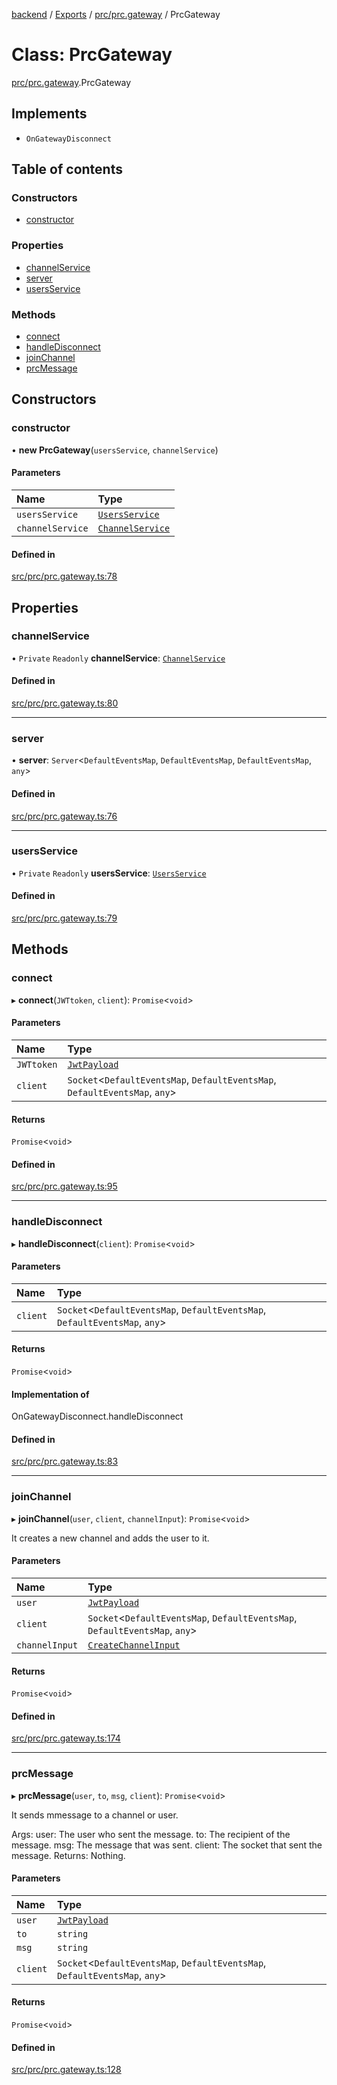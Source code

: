 [backend](../README.md) / [Exports](../modules.md) / [prc/prc.gateway](../modules/prc_prc_gateway.md) / PrcGateway

# Class: PrcGateway

[prc/prc.gateway](../modules/prc_prc_gateway.md).PrcGateway

## Implements

- `OnGatewayDisconnect`

## Table of contents

### Constructors

- [constructor](prc_prc_gateway.PrcGateway.md#constructor)

### Properties

- [channelService](prc_prc_gateway.PrcGateway.md#channelservice)
- [server](prc_prc_gateway.PrcGateway.md#server)
- [usersService](prc_prc_gateway.PrcGateway.md#usersservice)

### Methods

- [connect](prc_prc_gateway.PrcGateway.md#connect)
- [handleDisconnect](prc_prc_gateway.PrcGateway.md#handledisconnect)
- [joinChannel](prc_prc_gateway.PrcGateway.md#joinchannel)
- [prcMessage](prc_prc_gateway.PrcGateway.md#prcmessage)

## Constructors

### constructor

• **new PrcGateway**(`usersService`, `channelService`)

#### Parameters

| Name | Type |
| :------ | :------ |
| `usersService` | [`UsersService`](users_users_service.UsersService.md) |
| `channelService` | [`ChannelService`](prc_channel_channel_service.ChannelService.md) |

#### Defined in

[src/prc/prc.gateway.ts:78](https://github.com/GQDeltex/ft_transcendence/blob/main/backend/src/prc/prc.gateway.ts#L78)

## Properties

### channelService

• `Private` `Readonly` **channelService**: [`ChannelService`](prc_channel_channel_service.ChannelService.md)

#### Defined in

[src/prc/prc.gateway.ts:80](https://github.com/GQDeltex/ft_transcendence/blob/main/backend/src/prc/prc.gateway.ts#L80)

___

### server

• **server**: `Server`<`DefaultEventsMap`, `DefaultEventsMap`, `DefaultEventsMap`, `any`\>

#### Defined in

[src/prc/prc.gateway.ts:76](https://github.com/GQDeltex/ft_transcendence/blob/main/backend/src/prc/prc.gateway.ts#L76)

___

### usersService

• `Private` `Readonly` **usersService**: [`UsersService`](users_users_service.UsersService.md)

#### Defined in

[src/prc/prc.gateway.ts:79](https://github.com/GQDeltex/ft_transcendence/blob/main/backend/src/prc/prc.gateway.ts#L79)

## Methods

### connect

▸ **connect**(`JWTtoken`, `client`): `Promise`<`void`\>

#### Parameters

| Name | Type |
| :------ | :------ |
| `JWTtoken` | [`JwtPayload`](../interfaces/auth_strategy_jwt_strategy.JwtPayload.md) |
| `client` | `Socket`<`DefaultEventsMap`, `DefaultEventsMap`, `DefaultEventsMap`, `any`\> |

#### Returns

`Promise`<`void`\>

#### Defined in

[src/prc/prc.gateway.ts:95](https://github.com/GQDeltex/ft_transcendence/blob/main/backend/src/prc/prc.gateway.ts#L95)

___

### handleDisconnect

▸ **handleDisconnect**(`client`): `Promise`<`void`\>

#### Parameters

| Name | Type |
| :------ | :------ |
| `client` | `Socket`<`DefaultEventsMap`, `DefaultEventsMap`, `DefaultEventsMap`, `any`\> |

#### Returns

`Promise`<`void`\>

#### Implementation of

OnGatewayDisconnect.handleDisconnect

#### Defined in

[src/prc/prc.gateway.ts:83](https://github.com/GQDeltex/ft_transcendence/blob/main/backend/src/prc/prc.gateway.ts#L83)

___

### joinChannel

▸ **joinChannel**(`user`, `client`, `channelInput`): `Promise`<`void`\>

It creates a new channel and adds the user to it.

#### Parameters

| Name | Type |
| :------ | :------ |
| `user` | [`JwtPayload`](../interfaces/auth_strategy_jwt_strategy.JwtPayload.md) |
| `client` | `Socket`<`DefaultEventsMap`, `DefaultEventsMap`, `DefaultEventsMap`, `any`\> |
| `channelInput` | [`CreateChannelInput`](prc_channel_dto_create_channel_input.CreateChannelInput.md) |

#### Returns

`Promise`<`void`\>

#### Defined in

[src/prc/prc.gateway.ts:174](https://github.com/GQDeltex/ft_transcendence/blob/main/backend/src/prc/prc.gateway.ts#L174)

___

### prcMessage

▸ **prcMessage**(`user`, `to`, `msg`, `client`): `Promise`<`void`\>

It sends mmessage to a channel or user.

Args:
user: The user who sent the message.
to: The recipient of the message.
msg: The message that was sent.
client: The socket that sent the message.
Returns:
Nothing.

#### Parameters

| Name | Type |
| :------ | :------ |
| `user` | [`JwtPayload`](../interfaces/auth_strategy_jwt_strategy.JwtPayload.md) |
| `to` | `string` |
| `msg` | `string` |
| `client` | `Socket`<`DefaultEventsMap`, `DefaultEventsMap`, `DefaultEventsMap`, `any`\> |

#### Returns

`Promise`<`void`\>

#### Defined in

[src/prc/prc.gateway.ts:128](https://github.com/GQDeltex/ft_transcendence/blob/main/backend/src/prc/prc.gateway.ts#L128)
